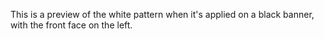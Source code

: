 This is a preview of the white pattern when it's applied on a black banner, with the front face on the left.